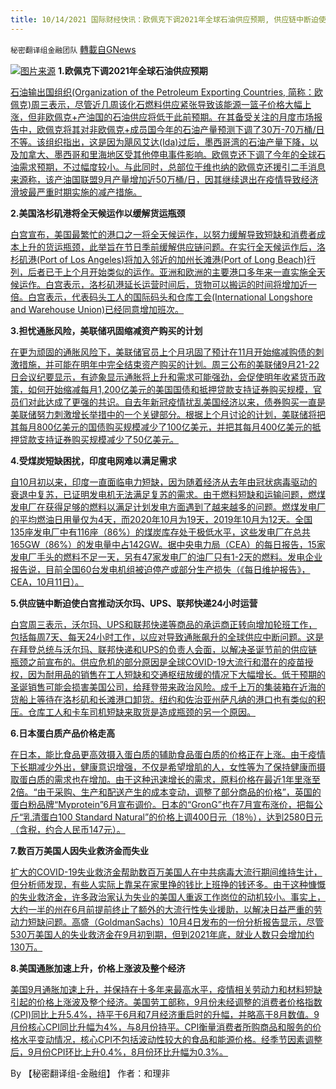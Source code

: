 ```yaml
---
title: 10/14/2021 国际财经快讯：欧佩克下调2021年全球石油供应预期, 供应链中断迫使白宫推动沃尔玛、UPS、联邦快递24小时运营
---
```

`秘密翻译组金融团队` [轉載自GNews](https://gnews.org/zh-hans/1593664/)

![](https://assets.gnews.org/wp-content/uploads/2021/10/1013-09-3-L.jpg)[图片来源](https://cn.nikkei.com/politicsaeconomy/commodity/46332-2021-10-14-05-00-49.html?start=0)
**1.欧佩克下调2021年全球石油供应预期**

[石油输出国组织(Organization of the Petroleum Exporting Countries, 简称：欧佩克)周三表示，尽管近几周该化石燃料供应紧张导致该能源一篮子价格大幅上涨，但非欧佩克+产油国的石油供应将低于此前预期。在其备受关注的月度市场报告中，欧佩克将其对非欧佩克+成员国今年的石油产量预测下调了30万-70万桶/日不等。该组织指出，这是因为飓风艾达(Ida)过后，墨西哥湾的石油产量下降，以及加拿大、墨西哥和里海地区受其他停电事件影响。欧佩克还下调了今年的全球石油需求预期，不过幅度较小。与此同时，总部位于维也纳的欧佩克还援引二手消息来源称，该产油国联盟9月产量增加近50万桶/日，因其继续退出在疫情导致经济滑坡最严重时期实施的减产措施。](https://cn.wsj.com/articles/%E6%AC%A7%E4%BD%A9%E5%85%8B%E4%B8%8B%E8%B0%832021%E5%B9%B4%E5%85%A8%E7%90%83%E7%9F%B3%E6%B2%B9%E4%BE%9B%E5%BA%94%E9%A2%84%E6%9C%9F-11634169909)

**2.美国洛杉矶港将全天候运作以缓解货运瓶颈**

[白宫宣布，美国最繁忙的港口之一将全天候运作，以努力缓解导致短缺和消费者成本上升的货运瓶颈，此举旨在节日季前缓解供应链问题。在实行全天候运作后，洛杉矶港(Port of Los Angeles)将加入邻近的加州长滩港(Port of Long Beach)行列，后者已于上个月开始类似的运作。亚洲和欧洲的主要港口多年来一直实施全天候运作。白宫表示，洛杉矶港延长运营时间后，货物可以搬运的时间将增加近一倍。白宫表示，代表码头工人的国际码头和仓库工会(International Longshore and Warehouse Union)已经同意增加班次。](https://cn.wsj.com/articles/%E7%BE%8E%E5%9B%BD%E6%B4%9B%E6%9D%89%E7%9F%B6%E6%B8%AF%E5%B0%86%E5%85%A8%E5%A4%A9%E5%80%99%E8%BF%90%E4%BD%9C%E4%BB%A5%E7%BC%93%E8%A7%A3%E8%B4%A7%E8%BF%90%E7%93%B6%E9%A2%88-11634167209)

**3.担忧通胀风险，美联储巩固缩减资产购买的计划**

[在更为顽固的通胀风险下，美联储官员上个月巩固了预计在11月开始缩减购债的刺激措施，并可能在明年中完全结束资产购买的计划。周三公布的美联储9月21-22日会议纪要显示，有迹象显示通胀将上升和需求可能强劲，会促使明年收紧货币政策，如何开始缩减每月1,200亿美元的美国国债和抵押贷款支持证券购买规模，官员们对此达成了更强的共识。自去年新冠疫情扰乱美国经济以来，债券购买一直是美联储努力刺激增长举措中的一个关键部分。根据上个月讨论的计划，美联储将把其每月800亿美元的国债购买规模减少了100亿美元，并把其每月400亿美元的抵押贷款支持证券购买规模减少了50亿美元。](https://cn.wsj.com/articles/%E6%8B%85%E5%BF%A7%E9%80%9A%E8%83%80%E9%A3%8E%E9%99%A9-%E7%BE%8E%E8%81%94%E5%82%A8%E5%B7%A9%E5%9B%BA%E7%BC%A9%E5%87%8F%E8%B5%84%E4%BA%A7%E8%B4%AD%E4%B9%B0%E8%AE%A1%E5%88%92-11634168108)

**4.受煤炭短缺困扰，印度电网难以满足需求**

[自10月初以来，印度一直面临电力短缺，因为随着经济从去年由冠状病毒驱动的衰退中复苏，已证明发电机无法满足复苏的需求。由于燃料短缺和运输问题，燃煤发电厂在获得足够的燃料以满足计划发电方面遇到了越来越多的问题。燃煤发电厂的平均燃油日用量仅为4天，而2020年10月为19天，2019年10月为12天。全国135座发电厂中有116座（86%）的煤炭库存处于极低水平，这些发电厂在总共165GW（86%）的发电量中占142GW。据中央电力局（CEA）的每日报告，15家发电厂手头的燃料不足一天，另有47家发电厂的油厂只有1-2天的燃料。发电企业报告说，目前全国60台发电机组被迫停产或部分生产损失（《每日维护报告》，CEA，10月11日）。](https://www.zerohedge.com/commodities/kemp-beset-coal-shortages-indias-power-grid-struggles-meet-demand)

**5.供应链中断迫使白宫推动沃尔玛、UPS、联邦快递24小时运营**

[白宫周三表示，沃尔玛、UPS和联邦快递等商品的承运商正转向增加轮班工作，包括每周7天、每天24小时工作，以应对导致通胀飙升的全球供应中断问题。这是在拜登总统与沃尔玛、联邦快递和UPS的负责人会面，以解决圣诞节前的供应链瓶颈之前宣布的。供应危机的部分原因是全球COVID-19大流行和潜在的疫苗授权，因为耐用品的销售在工人短缺和交通枢纽放缓的情况下大幅增长。低于预期的圣诞销售可能会损害美国公司，给拜登带来政治风险。成千上万的集装箱在近海的货船上等待在洛杉矶和长滩港口卸货。纽约和佐治亚州萨凡纳的港口也有类似的积压。仓库工人和卡车司机短缺来取货是造成瓶颈的另一个原因。](https://www.zerohedge.com/economics/supply-chain-disruptions-force-white-house-ask-walmart-ups-fedex-increase-output)

**6.日本蛋白质产品价格走高**

[在日本，能比食品更高效摄入蛋白质的辅助食品蛋白质的价格正在上涨。由于疫情下长期减少外出，健康意识增强，不仅是希望增肌的人，女性等为了保持健康而摄取蛋白质的需求也在增加。由于这种迅速增长的需求，原料价格在最近1年里涨至2倍。“由于采购、生产和配送产生的成本变动，调整了部分商品的价格”，英国的蛋白粉品牌“Myprotein”6月宣布调价。日本的“GronG”也在7月宣布涨价，把每公斤“乳清蛋白100 Standard Natural”的价格上调400日元（18％），达到2580日元（含税，约合人民币147元）。](https://cn.nikkei.com/politicsaeconomy/commodity/46332-2021-10-14-05-00-49.html)

**7.数百万美国人因失业救济金而失业**

[扩大的COVID-19失业救济金帮助数百万美国人在中共病毒大流行期间维持生计，但分析师发现，有些人实际上靠呆在家里挣的钱比上班挣的钱还多。由于这种慷慨的失业救济金，许多政治家认为失业的美国人重返工作岗位的动机较小。事实上，大约一半的州在6月前提前终止了额外的大流行性失业援助，以解决日益严重的劳动力短缺问题。高盛（GoldmanSachs）10月4日发布的一份分析报告显示，尽管530万美国人的失业救济金在9月初到期，但到2021年底，就业人数只会增加约130万。](https://www.foxbusiness.com/personal-finance/jobless-americans-need-money-now-unemployed)

**8.美国通胀加速上升，价格上涨波及整个经济**

[美国9月通胀加速上升，并保持在十多年来最高水平，疫情相关劳动力和材料短缺引起的价格上涨波及整个经济。美国劳工部称，9月份未经调整的消费者价格指数(CPI)同比上升5.4%，持平于6月和7月经济重启时的升幅，并略高于8月数值。9月份核心CPI同比升幅为4%，与8月份持平。CPI衡量消费者所购商品和服务的价格水平变动情况，核心CPI不包括波动性较大的食品和能源价格。经季节因素调整后，9月份CPI环比上升0.4%，8月份环比升幅为0.3%。](https://cn.wsj.com/articles/%E7%BE%8E%E5%9B%BD%E9%80%9A%E8%83%80%E5%8A%A0%E9%80%9F%E4%B8%8A%E5%8D%87-%E4%BB%B7%E6%A0%BC%E4%B8%8A%E6%B6%A8%E6%B3%A2%E5%8F%8A%E6%95%B4%E4%B8%AA%E7%BB%8F%E6%B5%8E-11634181310)

By 【秘密翻译组-金融组】
作者：和理非
